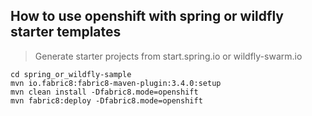## How to use openshift with spring or wildfly starter templates

> Generate starter projects from start.spring.io  or wildfly-swarm.io

```console
cd spring_or_wildfly-sample
mvn io.fabric8:fabric8-maven-plugin:3.4.0:setup
mvn clean install -Dfabric8.mode=openshift
mvn fabric8:deploy -Dfabric8.mode=openshift
```
